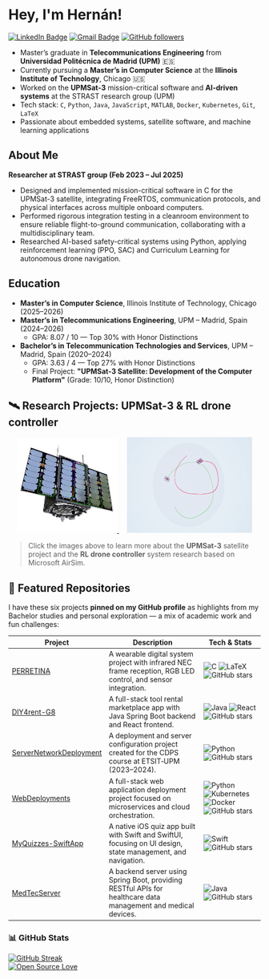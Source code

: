 # Hey, I'm Hernán!

[![LinkedIn Badge](https://img.shields.io/badge/-Hern%C3%A1n%20Garc%C3%ADa%20Quijano-blue?style=social&logo=linkedin&logoColor=black&link=https://www.linkedin.com/in/hernan-garcia-quijano)](https://www.linkedin.com/in/hernan-garcia-quijano)
[![Gmail Badge](https://img.shields.io/badge/-hernangarqui-c14438?style=social&logo=Gmail&logoColor=red&link=mailto:hernangarqui@gmail.com)](mailto:hernangarqui@gmail.com)
[![GitHub followers](https://img.shields.io/github/followers/hernaangq?label=Follow&style=social)](https://github.com/hernaangq)

* Master’s graduate in **Telecommunications Engineering** from **Universidad Politécnica de Madrid (UPM)** 🇪🇸  
* Currently pursuing a **Master’s in Computer Science** at the **Illinois Institute of Technology**, Chicago 🇺🇸  
* Worked on the **UPMSat-3** mission-critical software and **AI-driven systems** at the STRAST research group (UPM)  
* Tech stack: `C`, `Python`, `Java`, `JavaScript`, `MATLAB`, `Docker`, `Kubernetes`, `Git`, `LaTeX`  
* Passionate about embedded systems, satellite software, and machine learning applications  


## About Me
**Researcher at STRAST group (Feb 2023 – Jul 2025)**  
- Designed and implemented mission-critical software in C for the UPMSat-3 satellite, integrating FreeRTOS, communication protocols, and physical interfaces across multiple onboard computers.  
- Performed rigorous integration testing in a cleanroom environment to ensure reliable flight-to-ground communication, collaborating with a multidisciplinary team.  
- Researched AI-based safety-critical systems using Python, applying reinforcement learning (PPO, SAC) and Curriculum Learning for autonomous drone navigation.


## Education
- **Master’s in Computer Science**, Illinois Institute of Technology, Chicago (2025–2026)  
- **Master’s in Telecommunications Engineering**, UPM – Madrid, Spain (2024–2026)  
  - GPA: 8.07 / 10 — Top 30% with Honor Distinctions  
- **Bachelor’s in Telecommunication Technologies and Services**, UPM – Madrid, Spain (2020–2024)  
  - GPA: 3.63 / 4 — Top 27% with Honor Distinctions  
  - Final Project: **"UPMSat-3 Satellite: Development of the Computer Platform"** (Grade: 10/10, Honor Distinction)  


## 🛰️ Research Projects: UPMSat-3 &  RL drone controller

<div align="center">

<a href="https://www.idr.upm.es/es/upmsat-3?view=article&id=296:1el-proyecto-upmsat-3&catid=40" target="_blank" rel="noopener noreferrer">
  <img src="UPMSat-3_Nota-inicial_Satelite_Interior_1_1871169997.jpg" alt="UPMSat-3" width="200"/>
</a>
&nbsp;&nbsp;&nbsp;
<a href="https://microsoft.github.io/AirSim/" target="_blank" rel="noopener noreferrer">
  <img src="pegandose.png" alt="strAI - AirSim" width="250" height="191"/>
</a>

</div>

> Click the images above to learn more about the **UPMSat-3** satellite project and the **RL drone controller** system research based on Microsoft AirSim.


## 📌 Featured Repositories

I have these six projects **pinned on my GitHub profile** as highlights from my Bachelor studies and personal exploration — a mix of academic work and fun challenges:

| Project                                                                         | Description                                                                                                    | Tech & Stats                                                                                                                                                                            |
| ------------------------------------------------------------------------------- | -------------------------------------------------------------------------------------------------------------- | --------------------------------------------------------------------------------------------------------------------------------------------------------------------------------------- |
| [PERRETINA](https://github.com/hernaangq/PERRETINA)                             | A wearable digital system project with infrared NEC frame reception, RGB LED control, and sensor integration.  | ![C](https://img.shields.io/badge/-C-555555?logo=c\&logoColor=white) ![LaTeX](https://img.shields.io/badge/-LaTeX-008080?logo=latex&logoColor=white) ![GitHub stars](https://img.shields.io/github/stars/hernaangq/PERRETINA?style=social)                              |
| [DIY4rent-G8](https://github.com/hernaangq/DIY4rent-G8)                         | A full-stack tool rental marketplace app with Java Spring Boot backend and React frontend.                     | ![Java](https://img.shields.io/badge/-Java-007396?logo=java&logoColor=white) ![React](https://img.shields.io/badge/-React-61DAFB?logo=react&logoColor=black) ![GitHub stars](https://img.shields.io/github/stars/hernaangq/DIY4rent-G8?style=social)                   |
| [ServerNetworkDeployment](https://github.com/hernaangq/ServerNetworkDeployment) | A deployment and server configuration project created for the CDPS course at ETSIT‑UPM (2023–2024).            | ![Python](https://img.shields.io/badge/-Python-3776AB?logo=python\&logoColor=white) ![GitHub stars](https://img.shields.io/github/stars/hernaangq/ServerNetworkDeployment?style=social) |
| [WebDeployments](https://github.com/hernaangq/WebDeployments)                   | A full-stack web application deployment project focused on microservices and cloud orchestration.              | ![Python](https://img.shields.io/badge/-Python-3776AB?logo=python\&logoColor=white) ![Kubernetes](https://img.shields.io/badge/-Kubernetes-326CE5?logo=kubernetes&logoColor=white) ![Docker](https://img.shields.io/badge/-Docker-2496ED?logo=docker&logoColor=white) ![GitHub stars](https://img.shields.io/github/stars/hernaangq/WebDeployments?style=social)          |
| [MyQuizzes-SwiftApp](https://github.com/hernaangq/MyQuizzes-SwiftApp)           | A native iOS quiz app built with Swift and SwiftUI, focusing on UI design, state management, and navigation.   | ![Swift](https://img.shields.io/badge/-Swift-F05138?logo=swift\&logoColor=white) ![GitHub stars](https://img.shields.io/github/stars/hernaangq/MyQuizzes-SwiftApp?style=social)         |
| [MedTecServer](https://github.com/hernaangq/MedTecServer)                       | A backend server using Spring Boot, providing RESTful APIs for healthcare data management and medical devices. | ![Java](https://img.shields.io/badge/-Java-007396?logo=java&logoColor=white) ![GitHub stars](https://img.shields.io/github/stars/hernaangq/MedTecServer?style=social)                  |



### 📊 GitHub Stats

[![GitHub Streak](https://github-readme-streak-stats.herokuapp.com?user=hernaangq)](https://git.io/streak-stats)  
[![Open Source Love](https://badges.frapsoft.com/os/v1/open-source.svg?v=102)](https://github.com/ellerbrock/open-source-badge/)
